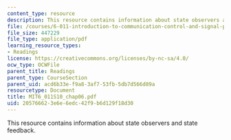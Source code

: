 ```yaml
---
content_type: resource
description: This resource contains information about state observers and state feedback.
file: /courses/6-011-introduction-to-communication-control-and-signal-processing-spring-2010/205766623e6e6edc42f9b6d129f18d30_MIT6_011S10_chap06.pdf
file_size: 447229
file_type: application/pdf
learning_resource_types:
- Readings
license: https://creativecommons.org/licenses/by-nc-sa/4.0/
ocw_type: OCWFile
parent_title: Readings
parent_type: CourseSection
parent_uid: acd6b33e-f9a8-3af7-53fb-5db7d566d89a
resourcetype: Document
title: MIT6_011S10_chap06.pdf
uid: 20576662-3e6e-6edc-42f9-b6d129f18d30
---
```

This resource contains information about state observers and state feedback.